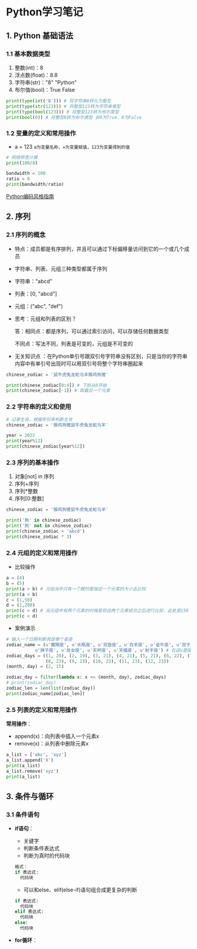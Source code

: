 # Python学习笔记

## 1. Python 基础语法

### 1.1 基本数据类型

1. 整数(int)：8
2. 浮点数(float)：8.8
3. 字符串(str)："8" "Python"
4. 布尔值(bool)：True False

```python
print(type(int('8'))) # 将字符串8转化为整型
print(type(str(123))) # 将整型123转为字符串类型
print(type(bool(123))) # 将整型123转为布尔类型
print(bool(0)) # 将整型0转为布尔类型 非0为True，0为False
```

### 1.2 变量的定义和常用操作

* a = 123 `a为变量名称，=为变量赋值，123为变量得到的值`

```python
# 网络带宽计算
print(100/8)

bandwidth = 100
ratio = 8
print(bandwidth/ratio)
```

<a href="https://python.freelycode.com/contribution/detail/47"> Python编码风格指南</a>

## 2. 序列

### 2.1 序列的概念

* 特点：成员都是有序排列，并且可以通过下标偏移量访问到它的一个或几个成员

* 字符串、列表、元组三种类型都属于序列

* 字符串："abcd"

* 列表：[0, "abcd"]

* 元组：("abc", "def")

* 思考：元组和列表的区别？

  答：相同点：都是序列，可以通过索引访问，可以存储任何数据类型

  不同点：写法不同，列表是可变的，元组是不可变的

* 无关知识点 ：在Python单引号跟双引号字符串没有区别，只是当你的字符串内容中有单引号出现时可以用双引号将整个字符串圈起来

```python
chinese_zodiac = '鼠牛虎兔龙蛇马羊猴鸡狗猪'

print(chinese_zodiac[0:4]) # 下标从0开始
print(chinese_zodiac[-1]) # 取最后一个元素
```

### 2.2 字符串的定义和使用

```python
# 记录生肖，根据年份来判断生肖
chinese_zodiac = '猴鸡狗猪鼠牛虎兔龙蛇马羊'

year = 2022
print(year%12)
print(chinese_zodiac[year%12])
```

### 2.3 序列的基本操作

1. 对象[not] in 序列
2. 序列+序列
3. 序列*整数
4. 序列[0:整数]

```python
chinese_zodiac = '猴鸡狗猪鼠牛虎兔龙蛇马羊'

print('狗' in chinese_zodiac)
print('狗' not in chinese_zodiac)
print(chinese_zodiac + 'abcd')
print(chinese_zodiac * 3)
```

### 2.4 元组的定义和常用操作

* 比较操作

```python
a = (4)
b = (5)
print(a > b) # 元组当中只有一个数时是按这一个元素的大小去比较
print(a < b)
c = (1,50)
d = (1,200)
print(c > d) # 当元组中有两个元素的时候是将这两个元素结合之后进行比较，此处是150 > 1200
print(c < d)
```

* 案例演示

```python
# 输入一个日期判断其是哪个星座
zodiac_name = (u'魔羯座', u'水瓶座', u'双鱼座', u'白羊座', u'金牛座', u'双子座', u'巨蟹座',
           u'狮子座', u'处女座', u'天秤座', u'天蝎座', u'射手座') # 在这u是指unicode编码，防止乱码
zodiac_days = ((1, 20), (2, 19), (3, 21), (4, 21), (5, 21), (6, 22), (7, 23),
               (8, 23), (9, 23), (10, 23), (11, 23), (12, 23))
(month, day) = (2, 15)

zodiac_day = filter(lambda x: x <= (month, day), zodiac_days)
# print(zodiac_day)
zodiac_len = len(list(zodiac_day))
print(zodiac_name[zodiac_len])
```

### 2.5 列表的定义和常用操作

**常用操作**：

* append(x)：向列表中插入一个元素x
* remove(x)：从列表中删除元素x

```python
a_list = ['abc', 'xyz']
a_list.append('X')
print(a_list)
a_list.remove('xyz')
print(a_list)
```

 ## 3. 条件与循环

### 3.1 条件语句

* **if语句**：

  * 关键字
  * 判断条件表达式
  * 判断为真时的代码块

  ```python
  格式：
  if 表达式:
  	代码块
  ```

  * 可以和else、elif(else-if)语句组合成更复杂的判断

  ```python
  if 表达式:
  	代码块
  elif 表达式:
  	代码块
  else:
  	代码块
  ```

* **for循环**：

